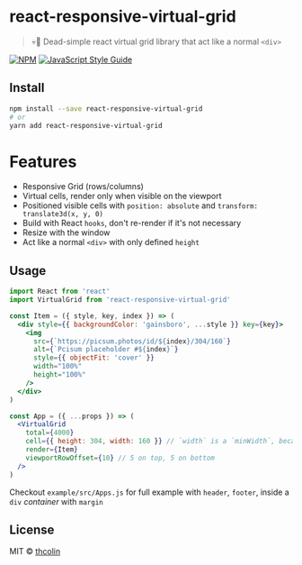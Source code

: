 # react-responsive-virtual-grid

> 💀🚟 Dead-simple react virtual grid library that act like a normal `<div>`

[![NPM](https://img.shields.io/npm/v/react-responsive-virtual-grid.svg)](https://www.npmjs.com/package/react-responsive-virtual-grid) [![JavaScript Style Guide](https://img.shields.io/badge/code_style-standard-brightgreen.svg)](https://standardjs.com)

## Install

```bash
npm install --save react-responsive-virtual-grid
# or
yarn add react-responsive-virtual-grid
```

# Features
* Responsive Grid (rows/columns)
* Virtual cells, render only when visible on the viewport
* Positioned visible cells with `position: absolute` and `transform: translate3d(x, y, 0)`
* Build with React `hooks`, don't re-render if it's not necessary
* Resize with the window
* Act like a normal `<div>` with only defined `height`

## Usage

```jsx
import React from 'react'
import VirtualGrid from 'react-responsive-virtual-grid'

const Item = ({ style, key, index }) => (
  <div style={{ backgroundColor: 'gainsboro', ...style }} key={key}>
    <img
      src={`https://picsum.photos/id/${index}/304/160`}
      alt={`Pcisum placeholder #${index}`}
      style={{ objectFit: 'cover' }}
      width="100%"
      height="100%"
    />
  </div>
)

const App = ({ ...props }) => (
  <VirtualGrid
    total={4000}
    cell={{ height: 304, width: 160 }} // `width` is a `minWidth`, because the grid is reponsive
    render={Item}
    viewportRowOffset={10} // 5 on top, 5 on bottom
  />
)
```

Checkout `example/src/Apps.js` for full example with `header`, `footer`, inside a `div` _container_ with `margin`

## License

MIT © [thcolin](https://github.com/thcolin)
